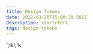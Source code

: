 ```yaml
---
title: Design Tokens
date: 2022-03-28T15:00:39.502Z
description: startrtert
tags: design-tokens
---
```

';lkl;'k
